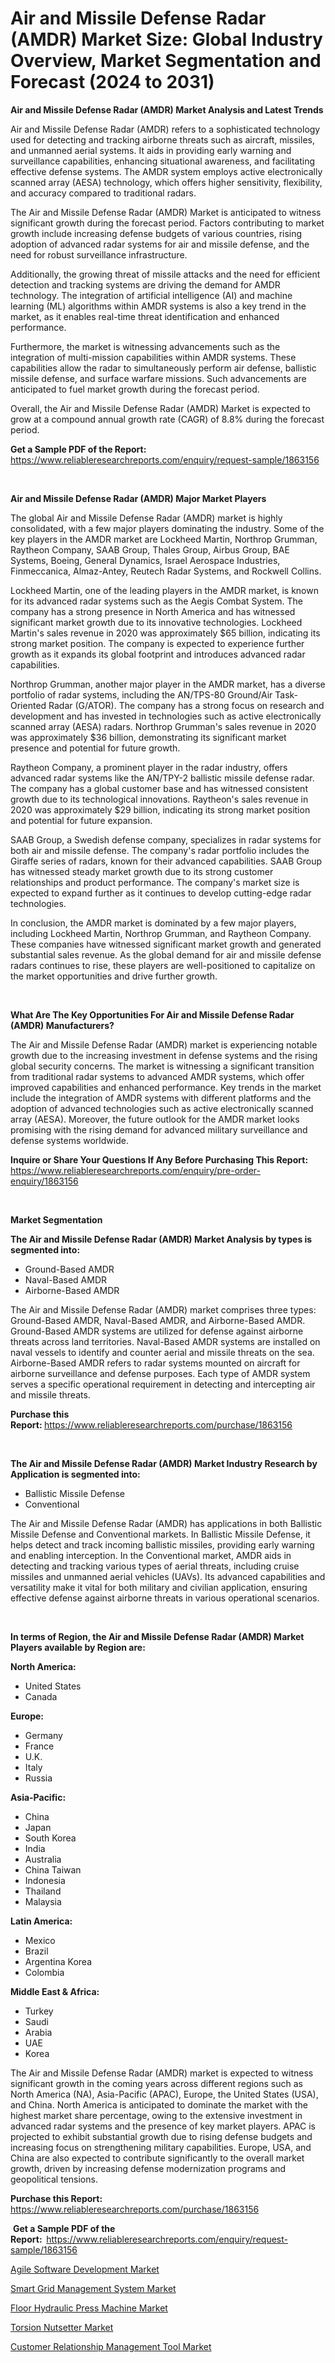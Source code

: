 <p><h1>Air and Missile Defense Radar (AMDR) Market Size: Global Industry Overview, Market Segmentation and Forecast (2024 to 2031)</h1></p><p><strong>Air and Missile Defense Radar (AMDR) Market Analysis and Latest Trends</strong></p>
<p><p>Air and Missile Defense Radar (AMDR) refers to a sophisticated technology used for detecting and tracking airborne threats such as aircraft, missiles, and unmanned aerial systems. It aids in providing early warning and surveillance capabilities, enhancing situational awareness, and facilitating effective defense systems. The AMDR system employs active electronically scanned array (AESA) technology, which offers higher sensitivity, flexibility, and accuracy compared to traditional radars.</p><p>The Air and Missile Defense Radar (AMDR) Market is anticipated to witness significant growth during the forecast period. Factors contributing to market growth include increasing defense budgets of various countries, rising adoption of advanced radar systems for air and missile defense, and the need for robust surveillance infrastructure.</p><p>Additionally, the growing threat of missile attacks and the need for efficient detection and tracking systems are driving the demand for AMDR technology. The integration of artificial intelligence (AI) and machine learning (ML) algorithms within AMDR systems is also a key trend in the market, as it enables real-time threat identification and enhanced performance.</p><p>Furthermore, the market is witnessing advancements such as the integration of multi-mission capabilities within AMDR systems. These capabilities allow the radar to simultaneously perform air defense, ballistic missile defense, and surface warfare missions. Such advancements are anticipated to fuel market growth during the forecast period.</p><p>Overall, the Air and Missile Defense Radar (AMDR) Market is expected to grow at a compound annual growth rate (CAGR) of 8.8% during the forecast period.</p></p>
<p><strong>Get a Sample PDF of the Report:&nbsp;</strong> <a href="https://www.reliableresearchreports.com/enquiry/request-sample/1863156">https://www.reliableresearchreports.com/enquiry/request-sample/1863156</a></p>
<p>&nbsp;</p>
<p><strong>Air and Missile Defense Radar (AMDR) Major Market Players</strong></p>
<p><p>The global Air and Missile Defense Radar (AMDR) market is highly consolidated, with a few major players dominating the industry. Some of the key players in the AMDR market are Lockheed Martin, Northrop Grumman, Raytheon Company, SAAB Group, Thales Group, Airbus Group, BAE Systems, Boeing, General Dynamics, Israel Aerospace Industries, Finmeccanica, Almaz-Antey, Reutech Radar Systems, and Rockwell Collins.</p><p>Lockheed Martin, one of the leading players in the AMDR market, is known for its advanced radar systems such as the Aegis Combat System. The company has a strong presence in North America and has witnessed significant market growth due to its innovative technologies. Lockheed Martin's sales revenue in 2020 was approximately $65 billion, indicating its strong market position. The company is expected to experience further growth as it expands its global footprint and introduces advanced radar capabilities.</p><p>Northrop Grumman, another major player in the AMDR market, has a diverse portfolio of radar systems, including the AN/TPS-80 Ground/Air Task-Oriented Radar (G/ATOR). The company has a strong focus on research and development and has invested in technologies such as active electronically scanned array (AESA) radars. Northrop Grumman's sales revenue in 2020 was approximately $36 billion, demonstrating its significant market presence and potential for future growth.</p><p>Raytheon Company, a prominent player in the radar industry, offers advanced radar systems like the AN/TPY-2 ballistic missile defense radar. The company has a global customer base and has witnessed consistent growth due to its technological innovations. Raytheon's sales revenue in 2020 was approximately $29 billion, indicating its strong market position and potential for future expansion.</p><p>SAAB Group, a Swedish defense company, specializes in radar systems for both air and missile defense. The company's radar portfolio includes the Giraffe series of radars, known for their advanced capabilities. SAAB Group has witnessed steady market growth due to its strong customer relationships and product performance. The company's market size is expected to expand further as it continues to develop cutting-edge radar technologies.</p><p>In conclusion, the AMDR market is dominated by a few major players, including Lockheed Martin, Northrop Grumman, and Raytheon Company. These companies have witnessed significant market growth and generated substantial sales revenue. As the global demand for air and missile defense radars continues to rise, these players are well-positioned to capitalize on the market opportunities and drive further growth.</p></p>
<p>&nbsp;</p>
<p><strong>What Are The Key Opportunities For Air and Missile Defense Radar (AMDR) Manufacturers?</strong></p>
<p><p>The Air and Missile Defense Radar (AMDR) market is experiencing notable growth due to the increasing investment in defense systems and the rising global security concerns. The market is witnessing a significant transition from traditional radar systems to advanced AMDR systems, which offer improved capabilities and enhanced performance. Key trends in the market include the integration of AMDR systems with different platforms and the adoption of advanced technologies such as active electronically scanned array (AESA). Moreover, the future outlook for the AMDR market looks promising with the rising demand for advanced military surveillance and defense systems worldwide.</p></p>
<p><strong>Inquire or Share Your Questions If Any Before Purchasing This Report:</strong> <a href="https://www.reliableresearchreports.com/enquiry/pre-order-enquiry/1863156">https://www.reliableresearchreports.com/enquiry/pre-order-enquiry/1863156</a></p>
<p>&nbsp;</p>
<p><strong>Market Segmentation</strong></p>
<p><strong>The Air and Missile Defense Radar (AMDR) Market Analysis by types is segmented into:</strong></p>
<p><ul><li>Ground-Based AMDR</li><li>Naval-Based AMDR</li><li>Airborne-Based AMDR</li></ul></p>
<p><p>The Air and Missile Defense Radar (AMDR) market comprises three types: Ground-Based AMDR, Naval-Based AMDR, and Airborne-Based AMDR. Ground-Based AMDR systems are utilized for defense against airborne threats across land territories. Naval-Based AMDR systems are installed on naval vessels to identify and counter aerial and missile threats on the sea. Airborne-Based AMDR refers to radar systems mounted on aircraft for airborne surveillance and defense purposes. Each type of AMDR system serves a specific operational requirement in detecting and intercepting air and missile threats.</p></p>
<p><strong>Purchase this Report:&nbsp;</strong><a href="https://www.reliableresearchreports.com/purchase/1863156">https://www.reliableresearchreports.com/purchase/1863156</a></p>
<p>&nbsp;</p>
<p><strong>The Air and Missile Defense Radar (AMDR) Market Industry Research by Application is segmented into:</strong></p>
<p><ul><li>Ballistic Missile Defense</li><li>Conventional</li></ul></p>
<p><p>The Air and Missile Defense Radar (AMDR) has applications in both Ballistic Missile Defense and Conventional markets. In Ballistic Missile Defense, it helps detect and track incoming ballistic missiles, providing early warning and enabling interception. In the Conventional market, AMDR aids in detecting and tracking various types of aerial threats, including cruise missiles and unmanned aerial vehicles (UAVs). Its advanced capabilities and versatility make it vital for both military and civilian application, ensuring effective defense against airborne threats in various operational scenarios.</p></p>
<p>&nbsp;</p>
<p><strong>In terms of Region, the Air and Missile Defense Radar (AMDR) Market Players available by Region are:</strong></p>
<p>
    <p> <strong> North America: </strong>
        <ul>
            <li>United States</li>
            <li>Canada</li>
        </ul>
        </p> 
    <p> <strong> Europe: </strong>
        <ul>
            <li>Germany</li>
            <li>France</li>
            <li>U.K.</li>
            <li>Italy</li>
            <li>Russia</li>
        </ul>
        </p> 
    <p> <strong> Asia-Pacific: </strong>
        <ul>
            <li>China</li>
            <li>Japan</li>
            <li>South Korea</li>
            <li>India</li>
            <li>Australia</li>
            <li>China Taiwan</li>
            <li>Indonesia</li>
            <li>Thailand</li>
            <li>Malaysia</li>
        </ul>
        </p> 
    <p> <strong> Latin America: </strong>
        <ul>
            <li>Mexico</li>
            <li>Brazil</li>
            <li>Argentina Korea</li>
            <li>Colombia</li>
        </ul>
        </p> 
    <p> <strong> Middle East & Africa: </strong>
        <ul>
            <li>Turkey</li>
            <li>Saudi</li>
            <li>Arabia</li>
            <li>UAE</li>
            <li>Korea</li>
        </ul>
    </p>
    </p>
<p><p>The Air and Missile Defense Radar (AMDR) market is expected to witness significant growth in the coming years across different regions such as North America (NA), Asia-Pacific (APAC), Europe, the United States (USA), and China. North America is anticipated to dominate the market with the highest market share percentage, owing to the extensive investment in advanced radar systems and the presence of key market players. APAC is projected to exhibit substantial growth due to rising defense budgets and increasing focus on strengthening military capabilities. Europe, USA, and China are also expected to contribute significantly to the overall market growth, driven by increasing defense modernization programs and geopolitical tensions.</p></p>
<p><strong>Purchase this Report: </strong><a href="https://www.reliableresearchreports.com/purchase/1863156">https://www.reliableresearchreports.com/purchase/1863156</a></p>
<p>&nbsp;<strong>Get a Sample PDF of the Report:&nbsp;&nbsp;</strong><a href="https://www.reliableresearchreports.com/enquiry/request-sample/1863156">https://www.reliableresearchreports.com/enquiry/request-sample/1863156</a></p>
<p><strong></strong></p>
<p><p><a href="https://medium.com/@royross51/agile-software-development-nbsp-market-focuses-on-market-share-size-and-projected-forecast-till-2ea537bb855e">Agile Software Development Market</a></p><p><a href="https://medium.com/@royross51/smart-grid-management-system-market-report-reveals-the-latest-trends-and-growth-opportunities-of-a43cc512b8b7">Smart Grid Management System Market</a></p><p><a href="https://github.com/aashishrp/Market-Research-Report-List-1/blob/main/floor-hydraulic-press-machine-market.md">Floor Hydraulic Press Machine Market</a></p><p><a href="https://github.com/rahu1506/Market-Research-Report-List-2/blob/main/torsion-nutsetter-market.md">Torsion Nutsetter Market</a></p><p><a href="https://medium.com/@myrticecole/customer-relationship-management-tool-market-research-report-its-history-and-forecast-2023-to-2030-7970fe40a641">Customer Relationship Management Tool Market</a></p></p>